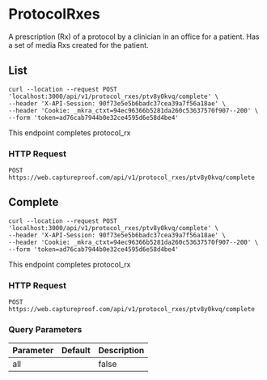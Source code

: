 # ProtocolRxes

A prescription (Rx) of a protocol by a clinician in an office for a patient. Has a set of media Rxs created for the patient.

## List

```shell
curl --location --request POST 'localhost:3000/api/v1/protocol_rxes/ptv8y0kvq/complete' \
--header 'X-API-Session: 90f73e5e5b6badc37cea39a7f56a18ae' \
--header 'Cookie: _mkra_ctxt=94ec96366b5281da260c53637570f907--200' \
--form 'token=ad76cab7944b0e32ce4595d6e58d4be4'
```

This endpoint completes protocol_rx

### HTTP Request

`POST https://web.captureproof.com/api/v1/protocol_rxes/ptv8y0kvq/complete`


## Complete


```shell
curl --location --request POST 'localhost:3000/api/v1/protocol_rxes/ptv8y0kvq/complete' \
--header 'X-API-Session: 90f73e5e5b6badc37cea39a7f56a18ae' \
--header 'Cookie: _mkra_ctxt=94ec96366b5281da260c53637570f907--200' \
--form 'token=ad76cab7944b0e32ce4595d6e58d4be4'
```

This endpoint completes protocol_rx

### HTTP Request

`POST https://web.captureproof.com/api/v1/protocol_rxes/ptv8y0kvq/complete`

### Query Parameters

Parameter | Default | Description
--------- | ------- | -----------
all |  | false | Allow to see all protocol_rxes
